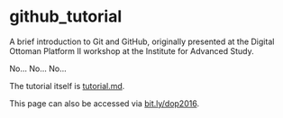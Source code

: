 # github_tutorial
A brief introduction to Git and GitHub, originally presented at the Digital Ottoman Platform II workshop at the Institute for Advanced Study.

No... No... No...

The tutorial itself is [tutorial.md](tutorial.md).

This page can also be accessed via [bit.ly/dop2016](bit.ly/dop2016).
